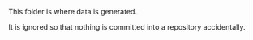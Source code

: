 This folder is where data is generated. 

It is ignored so that nothing is committed into a repository accidentally.
